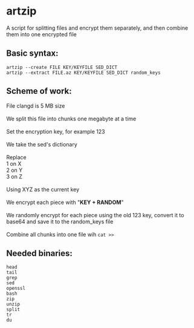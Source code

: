 # artzip
A script for splitting files and encrypt them separately, and then combine them into one encrypted file

## Basic syntax:
```
artzip --create FILE KEY/KEYFILE SED_DICT
artzip --extract FILE.az KEY/KEYFILE SED_DICT random_keys
```

## Scheme of work:
File clangd is 5 MB size \
\
We split this file into chunks one megabyte at a time \
\
Set the encryption key, for example 123 \
\
We take the sed's dictionary\
\
Replace \
1 on X \
2 on Y \
3 on Z \
\
Using XYZ as the current key \
\
We encrypt each piece with "**KEY + RANDOM**" \
\
We randomly encrypt for each piece using the old 123 key, convert it to base64 and save it to the random\_keys file \
\
Combine all chunks into one file wih `cat >>`

## Needed binaries:
```
head
tail
grep
sed
openssl
bash
zip
unzip
split
tr
du
```

